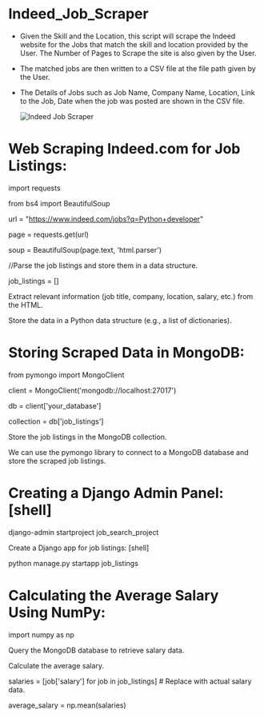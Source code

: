 # Indeed_Job_Scraper

- Given the Skill and the Location, this script will scrape the Indeed website for the Jobs that match the skill and location provided by the User. The Number of Pages to Scrape the site is also given by the User.

- The matched jobs are then written to a CSV file at the file path given by the User.

- The Details of Jobs such as Job Name, Company Name, Location, Link to the Job, Date when the job was posted are shown in the CSV file.

  ![Indeed Job Scraper](https://raw.githubusercontent.com/Ram-95/Python_Applications/master/Indeed_job_scraper/Indeed_GIF.gif)

# Web Scraping Indeed.com for Job Listings:

  import requests
  
  from bs4 import BeautifulSoup
  
  url = "https://www.indeed.com/jobs?q=Python+developer"
  
  page = requests.get(url)
  
  soup = BeautifulSoup(page.text, 'html.parser')
  
  //Parse the job listings and store them in a data structure.
  
  job_listings = []
  
  Extract relevant information (job title, company, location, salary, etc.) from the HTML.
  
  Store the data in a Python data structure (e.g., a list of dictionaries).

# Storing Scraped Data in MongoDB:

   from pymongo import MongoClient

  client = MongoClient('mongodb://localhost:27017')
  
  db = client['your_database']
  
  collection = db['job_listings']

  Store the job listings in the MongoDB collection.

We can use the pymongo library to connect to a MongoDB database and store the scraped job listings. 

 # Creating a Django Admin Panel: [shell]

  django-admin startproject job_search_project
  
  Create a Django app for job listings:  [shell]
  
  python manage.py startapp job_listings 

# Calculating the Average Salary Using NumPy:

   import numpy as np

   Query the MongoDB database to retrieve salary data.

   Calculate the average salary.
   
   salaries = [job['salary'] for job in job_listings]  # Replace with actual salary data.
   
   average_salary = np.mean(salaries)



